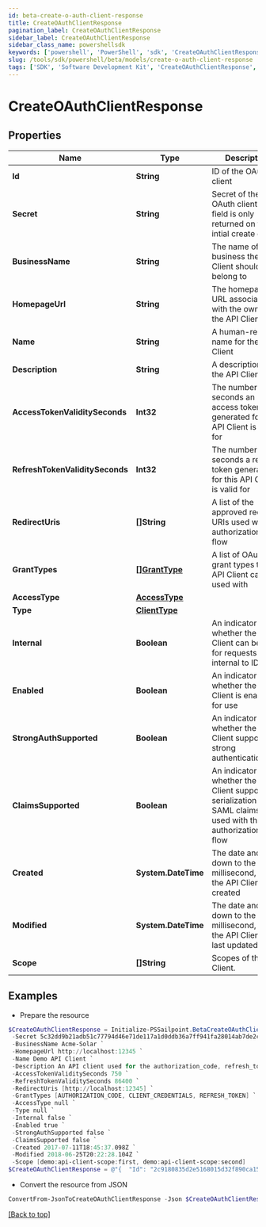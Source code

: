 ```yaml
---
id: beta-create-o-auth-client-response
title: CreateOAuthClientResponse
pagination_label: CreateOAuthClientResponse
sidebar_label: CreateOAuthClientResponse
sidebar_class_name: powershellsdk
keywords: ['powershell', 'PowerShell', 'sdk', 'CreateOAuthClientResponse', 'BetaCreateOAuthClientResponse'] 
slug: /tools/sdk/powershell/beta/models/create-o-auth-client-response
tags: ['SDK', 'Software Development Kit', 'CreateOAuthClientResponse', 'BetaCreateOAuthClientResponse']
---
```



# CreateOAuthClientResponse

## Properties

Name | Type | Description | Notes
------------ | ------------- | ------------- | -------------
**Id** | **String** | ID of the OAuth client | [required]
**Secret** | **String** | Secret of the OAuth client (This field is only returned on the intial create call.) | [required]
**BusinessName** | **String** | The name of the business the API Client should belong to | [required]
**HomepageUrl** | **String** | The homepage URL associated with the owner of the API Client | [required]
**Name** | **String** | A human-readable name for the API Client | [required]
**Description** | **String** | A description of the API Client | [required]
**AccessTokenValiditySeconds** | **Int32** | The number of seconds an access token generated for this API Client is valid for | [required]
**RefreshTokenValiditySeconds** | **Int32** | The number of seconds a refresh token generated for this API Client is valid for | [required]
**RedirectUris** | **[]String** | A list of the approved redirect URIs used with the authorization_code flow | [required]
**GrantTypes** | [**[]GrantType**](grant-type) | A list of OAuth 2.0 grant types this API Client can be used with | [required]
**AccessType** | [**AccessType**](access-type) |  | [required]
**Type** | [**ClientType**](client-type) |  | [required]
**Internal** | **Boolean** | An indicator of whether the API Client can be used for requests internal to IDN | [required]
**Enabled** | **Boolean** | An indicator of whether the API Client is enabled for use | [required]
**StrongAuthSupported** | **Boolean** | An indicator of whether the API Client supports strong authentication | [required]
**ClaimsSupported** | **Boolean** | An indicator of whether the API Client supports the serialization of SAML claims when used with the authorization_code flow | [required]
**Created** | **System.DateTime** | The date and time, down to the millisecond, when the API Client was created | [required]
**Modified** | **System.DateTime** | The date and time, down to the millisecond, when the API Client was last updated | [required]
**Scope** | **[]String** | Scopes of the API Client. | [required]

## Examples

- Prepare the resource
```powershell
$CreateOAuthClientResponse = Initialize-PSSailpoint.BetaCreateOAuthClientResponse  -Id 2c9180835d2e5168015d32f890ca1581 `
 -Secret 5c32dd9b21adb51c77794d46e71de117a1d0ddb36a7ff941fa28014ab7de2cf3 `
 -BusinessName Acme-Solar `
 -HomepageUrl http://localhost:12345 `
 -Name Demo API Client `
 -Description An API client used for the authorization_code, refresh_token, and client_credentials flows `
 -AccessTokenValiditySeconds 750 `
 -RefreshTokenValiditySeconds 86400 `
 -RedirectUris [http://localhost:12345] `
 -GrantTypes [AUTHORIZATION_CODE, CLIENT_CREDENTIALS, REFRESH_TOKEN] `
 -AccessType null `
 -Type null `
 -Internal false `
 -Enabled true `
 -StrongAuthSupported false `
 -ClaimsSupported false `
 -Created 2017-07-11T18:45:37.098Z `
 -Modified 2018-06-25T20:22:28.104Z `
 -Scope [demo:api-client-scope:first, demo:api-client-scope:second]
$CreateOAuthClientResponse = @"{  "Id": "2c9180835d2e5168015d32f890ca1581", "Secret": "5c32dd9b21adb51c77794d46e71de117a1d0ddb36a7ff941fa28014ab7de2cf3", "BusinessName": "Acme-Solar", "HomepageUrl": "http://localhost:12345", "Name": "Demo API Client", "Description": "An API client used for the authorization_code, refresh_token, and client_credentials flows", "AccessTokenValiditySeconds": "750", "RefreshTokenValiditySeconds": "86400", "RedirectUris": ["http:", "//localhost:12345]", "GrantTypes:", ["AUTHORIZATION_CODE", "CLIENT_CREDENTIALS", "REFRESH_TOKEN"], "AccessType: null", "Type: null", "Internal: false", "Enabled: true", "StrongAuthSupported: false", "ClaimsSupported: false", "Created:", "2017-07-11T18:45:37.098Z", "Modified:", "2018-06-25T20:22:28.104Z", "Scope:", ["demo:", "api-client-scope:first", "demo:", "api-client-scope:second]"]] }"@
```

- Convert the resource from JSON
```powershell
ConvertFrom-JsonToCreateOAuthClientResponse -Json $CreateOAuthClientResponse
```


[[Back to top]](#) 

